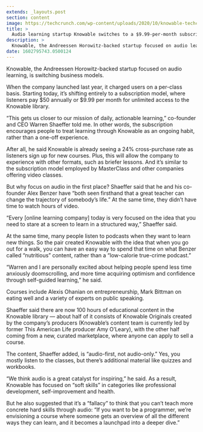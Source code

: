 ```yaml
--- 
extends: _layouts.post 
section: content 
image: https://techcrunch.com/wp-content/uploads/2020/10/knowable-techcrunch.png?w=601 
title: > 
  Audio learning startup Knowable switches to a $9.99-per-month subscription model – TechCrunch 
description: > 
  Knowable, the Andreessen Horowitz-backed startup focused on audio learning, is switching business models.Starting today, it’s shifting entirely to a subscription model, where listeners pay $50 annually or $9.99 per month for unlimited access to the Knowable library.In other words, the subscription encourages people to treat learning through Knowable as an ongoing habit, rather than a one-off experience.The content, Shaeffer added, is “audio-first, not audio-only.” Yes, you mostly listen to the classes, but there’s additional material like quizzes and workbooks.As a result, Knowable has focused on “soft skills” in categories like professional development, self-improvement and health. 
date: 1602795743.0500124 
--- 
```

Knowable, the Andreessen Horowitz-backed startup focused on audio learning, is switching business models.

When the company launched last year, it charged users on a per-class basis. Starting today, it’s shifting entirely to a subscription model, where listeners pay $50 annually or $9.99 per month for unlimited access to the Knowable library.

“This gets us closer to our mission of daily, actionable learning,” co-founder and CEO Warren Shaeffer told me. In other words, the subscription encourages people to treat learning through Knowable as an ongoing habit, rather than a one-off experience.

After all, he said Knowable is already seeing a 24% cross-purchase rate as listeners sign up for new courses. Plus, this will allow the company to experience with other formats, such as briefer lessons. And it’s similar to the subscription model employed by MasterClass and other companies offering video classes.

But why focus on audio in the first place? Shaeffer said that he and his co-founder Alex Benzer have “both seen firsthand that a great teacher can change the trajectory of somebody’s life.” At the same time, they didn’t have time to watch hours of video.

“Every [online learning company] today is very focused on the idea that you need to stare at a screen to learn in a structured way,” Shaeffer said.

At the same time, many people listen to podcasts when they want to learn new things. So the pair created Knowable with the idea that when you go out for a walk, you can have an easy way to spend that time on what Benzer called “nutritious” content, rather than a “low-calorie true-crime podcast.”

“Warren and I are personally excited about helping people spend less time anxiously doomscrolling, and more time acquiring optimism and confidence through self-guided learning,” he said.

Courses include Alexis Ohanian on entrepreneurship, Mark Bittman on eating well and a variety of experts on public speaking.

Shaeffer said there are now 100 hours of educational content in the Knowable library — about half of it consists of Knowable Originals created by the company’s producers (Knowable’s content team is currently led by former This American Life producer Amy O’Leary), with the other half coming from a new, curated marketplace, where anyone can apply to sell a course.

The content, Shaeffer added, is “audio-first, not audio-only.” Yes, you mostly listen to the classes, but there’s additional material like quizzes and workbooks.

“We think audio is a great catalyst for inspiring,” he said. As a result, Knowable has focused on “soft skills” in categories like professional development, self-improvement and health.

But he also suggested that it’s a “fallacy” to think that you can’t teach more concrete hard skills through audio: “If you want to be a programmer, we’re envisioning a course where someone gets an overview of all the different ways they can learn, and it becomes a launchpad into a deeper dive.”